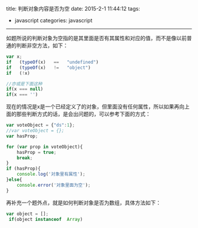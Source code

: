 title: 判断对象内容是否为空
date: 2015-2-1 11:44:12
tags:
- javascript 
categories: javascript
---
如题所说的判断对象为空指的是其里面是否有其属性和对应的值，而不是像以前普通的判断非空方法，如下：

```javascript
var x;
if   (typeOf(x)   ==   "undefined")
if   (typeOf(x)   !=   "object")
if	 (!x)

//亦或是下面这种
if(x === null)
if(x === '')

```

现在的情况是x是一个已经定义了的对象，但里面没有任何属性，所以如果再向上面的那些判断方式的话，是会出问题的，可以参考下面的方式：

```javascript
var voteObject = {"ds":1};
//var voteObject = {};
var hasProp;

for (var prop in voteObject){
    hasProp = true;
    break;
}
if (hasProp){
    console.log('对象里有属性');
}else{
    console.error('对象里面为空');
}

```
<!-- more -->

再补充一个题外点，就是如何判断对象是否为数组，具体方法如下：

```javascript
var object = [];
 if(object instanceof  Array)

```


